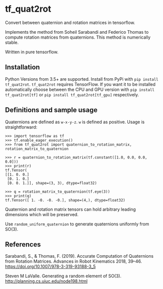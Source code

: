 # tf_quat2rot
Convert between quaternion and rotation matrices in tensorflow.


Implements the method from Soheil Sarabandi and Federico Thomas to compute rotation matrices
from quaternions.
This method is numerically stable.

Written in pure tensorflow.

## Installation

Python Versions from 3.5+ are supported. Install from PyPi with `pip install tf_quat2rot`.
`tf_quat2rot` requires TensorFlow. If you want it to be installed automatically choose between the CPU and GPU version with `pip install tf_quat2rot[tf]` or `pip install tf_quat2rot[tf_gpu]` respectively.

## Definitions and sample usage

Quaternions are defined as `w-x-y-z`. `w` is defined as positive. Usage is straightforward:

```python3
>>> import tensorflow as tf
>>> tf.enable_eager_execution()
>>> from tf_quat2rot import quaternion_to_rotation_matrix, rotation_matrix_to_quaternion

>>> r = quaternion_to_rotation_matrix(tf.constant([1.0, 0.0, 0.0, 0.0]))
>>> print(r)
tf.Tensor(
[[1. 0. 0.]
 [0. 1. 0.]
 [0. 0. 1.]], shape=(3, 3), dtype=float32)

>>> q = rotation_matrix_to_quaternion(tf.eye(3))
>>> print(q)
tf.Tensor([ 1. -0. -0. -0.], shape=(4,), dtype=float32)
```

Quaternion and rotation matrix tensors can hold arbitrary leading dimensions which will
be preserved.

Use `random_uniform_quaternion` to generate quaternions uniformly from SO(3).

## References
Sarabandi, S., & Thomas, F. (2019). Accurate Computation of Quaternions from Rotation Matrices.
Advances in Robot Kinematics 2018, 39–46. https://doi.org/10.1007/978-3-319-93188-3_5

Steven M LaValle. Generating a random element of SO(3). http://planning.cs.uiuc.edu/node198.html
